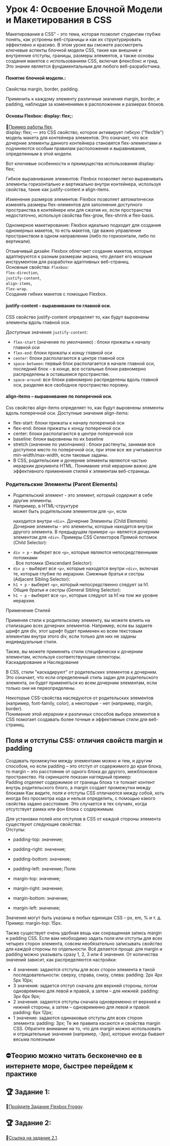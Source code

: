 # Урок 4: Освоение Блочной Модели и Макетирования в CSS
Макетирования в CSS" - это тема, которая позволит студентам глубже понять, как устроены веб-страницы и как их структурировать эффективно и красиво. В этом уроке вы сможете рассмотреть ключевые аспекты блочной модели CSS, такие как внешние и внутренние отступы, границы, размеры элементов, а также основы создания макетов с использованием CSS, включая флексбокс и грид. Это знание является фундаментальным для любого веб-разработчика.

#### Понятие блочной модели.:
Свойства margin, border, padding. </br>

Применить к каждому элементу различные значения margin, border, и padding, наблюдая за изменениями в расположении и размерах блоков. </br>
#### Основы Flexbox: display: flex;:
🔗[Пример работы flex](https://html5.by/blogdemo/flexbox/flex-direction-align-justify.html).</br>
display: flex; — это CSS свойство, которое активирует гибкую ("flexible") модель макета для контейнера элементов. Это означает, что все дочерние элементы данного контейнера становятся flex-элементами и подчиняются особым правилам расположения и выравнивания, определенным в этой модели.

Вот ключевые особенности и преимущества использования display: flex;

Гибкое выравнивание элементов: Flexbox позволяет легко выравнивать элементы горизонтально и вертикально внутри контейнера, используя свойства, такие как justify-content и align-items.

Изменение размеров элементов: Flexbox позволяет автоматически изменять размеры flex-элементов для заполнения доступного пространства в контейнере или для сжатия их, если пространства недостаточно, используя свойства flex-grow, flex-shrink и flex-basis.

Одномерное макетирование: Flexbox идеально подходит для создания одномерных макетов, то есть макетов, где важно управление пространством в одном направлении (либо по горизонтали, либо по вертикали).

Отзывчивый дизайн: Flexbox облегчает создание макетов, которые адаптируются к разным размерам экрана, что делает его мощным инструментом для разработки адаптивных веб-страниц.
</br>Основные свойства: `Flexbox`: </br> `flex-direction`,</br> `justify-content`,</br> `align-items`,</br> `flex-wrap`. </br>
Создание гибких макетов с помощью Flexbox. </br>

#### justify-content – выравнивание по главной оси.
CSS свойство justify-content определяет то, как будут выровнены элементы вдоль главной оси.

Доступные значения `justify-content`:
* `flex-start` (значение по умолчанию) : блоки прижаты к началу главной оси
* `flex-end`: блоки прижаты к концу главной оси
* `center`: блоки располагаются в центре главной оси
* `space-between`: первый блок располагается в начале главной оси, последний блок – в конце, все остальные блоки равномерно распределены в оставшемся пространстве.
* `space-around`: все блоки равномерно распределены вдоль главной оси, разделяя все свободное пространство поровну.

#### align-items – выравнивание по поперечной оси.
Css свойство align-items определяет то, как будут выровнены элементы вдоль поперечной оси.
Доступные значения align-items:

* flex-start: блоки прижаты к началу поперечной оси
* flex-end: блоки прижаты к концу поперечной оси
* center: блоки располагаются в центре поперечной оси
* baseline: блоки выровнены по их baseline
* stretch (значение по умолчанию) : блоки растянуты, занимая все доступное место по поперечной оси, при этом все же учитываются min-width/max-width, если таковые заданы.
* В CSS, родительские и дочерние элементы являются частью иерархии документа HTML. Понимание этой иерархии важно для эффективного применения стилей к элементам веб-страницы.

### Родительские Элементы (Parent Elements)

* Родительский элемент - это элемент, который содержит в себе другие элементы.
* Например, в HTML-структуре <div> может быть родительским элементом для `<p>`, если <p> находится внутри `<div>`.
Дочерние Элементы (Child Elements)
Дочерние элементы - это элементы, которые находятся внутри другого элемента.
В предыдущем примере `<p>` является дочерним элементом для `<div>`.
Примеры CSS Селекторов
Прямой потомок (Child Selector):
* `div > p` - выберет все `<p>`, которые являются непосредственными потомками <div>.
Все потомки (Descendant Selector):
* `div p` - выберет все `<p>`, которые находятся внутри `<div>`, включая те, которые глубже по иерархии.
Смежные братья и сестры (Adjacent Sibling Selector):
* `h1 + p` - выберет `<p>`, который непосредственно следует за h1.
Общие братья и сестры (General Sibling Selector):
* `h1 ~ p` - выберет все `<p>`, которые следуют за h1 на том же уровне иерархии.
  
Применение Стилей

Применяя стили к родительскому элементу, вы можете влиять на стилизацию всех дочерних элементов. Например, если вы задаете шрифт для div, этот шрифт будет применен ко всем текстовым элементам внутри этого div, если только для них не заданы индивидуальные стили.</br>

Также, вы можете применять стили специфически к дочерним элементам, используя соответствующие селекторы.</br>
Каскадирование и Наследование</br>

В CSS, стили "каскадируют" от родительских элементов к дочерним. Это означает, что если определенный стиль задан для родительского элемента, он будет применяться ко всем дочерним элементам, если только они не переопределены.</br>

Некоторые CSS-свойства наследуются от родительских элементов (например, font-family, color), а некоторые - нет (например, margin, border).</br>
Понимание этой иерархии и различных способов выбора элементов в CSS помогает создавать более точные и эффективные стили для веб-страниц.</br>
## Поля и отступы CSS: отличия свойств margin и padding
Создавать промежутки между элементами можно и тем, и другим способом, но если padding – это отступ от содержимого до края блока, то margin – это расстояние от одного блока до другого, межблоковое пространство. На скриншоте показан наглядный пример: </br>
Padding отделяет содержимое от границы блока т.е толкает контент внутрь родительского блого, а margin создает промежутки между блоками
Как видите, поля и отступы CSS отличаются между собой, хоть иногда без просмотра кода и нельзя определить, с помощью какого свойства задано расстояние. Это случается в тех случаях, когда отсутствует рамка или фон блока с содержимым.

Для установки полей или отступов в CSS от каждой стороны элемента существуют следующие свойства:</br>
Отступы:

* padding-top: значение;
* padding-right: значение;
* padding-bottom: значение;
* padding-left: значение;
Поля:

* margin-top: значение;
* margin-right: значение;
* margin-bottom: значение;
* margin-left: значение;
 

Значения могут быть указаны в любых единицах CSS – px, em, % и т. д. Пример: margin-top: 15px.

Также существует очень удобная вещь как сокращенная запись margin и padding CSS. Если вам необходимо задать поля или отступы для всех четырех сторон элемента, совсем необязательно записывать свойство для каждой стороны по отдельности. Всё делается проще: для margin и padding можно указывать сразу 1, 2, 3 или 4 значения. От количества значений зависит, как распределяются настройки:

* 4 значения: задаются отступы для всех сторон элемента в такой последовательности: сверху, справа, снизу, слева:
padding: 2px 4px 5px 10px;
* 3 значения: задается отступ сначала для верхней стороны, потом одновременно для левой и правой, а затем – для нижней:
padding: 3px 6px 9px;
* 2 значения: задаются отступы сначала одновременно от верхней и нижней стороны, а затем – одновременно для левой и правой:
padding: 6px 12px;
* 1 значение: задаются одинаковые отступы для всех сторон элемента:
padding: 3px;
Те же правила касаются и свойства margin CSS. Обратите внимание на то, что для margin можно использовать и отрицательные значения (например, -3px), которые иногда бывают весьма полезными


## ⛔️Теорию можно читать бесконечно ее в интернете море, быстрее перейдем к практике 
## 🏆 Задание 1:
🔗[Пройдите Задание Flexbox Froggy](https://flexboxfroggy.com/#ru).

## 🏆 Задание 2:
🔗[Ссылка на задание 2.1](https://greatcode.ru/lesson_4.2.html).


